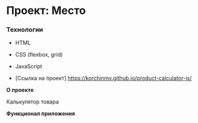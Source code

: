 # Проект: Место

### Технологии

- HTML
- CSS (flexbox, grid)
- JavaScript

- [Ссылка на проект] https://korchinmv.github.io/product-calculator-js/

**О проекте**

Калькулятор товара

**Функционал приложения**
